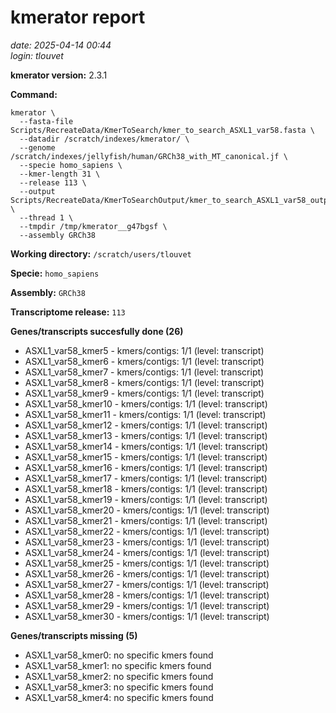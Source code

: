 # kmerator report
*date: 2025-04-14 00:44*  
*login: tlouvet*

**kmerator version:** 2.3.1

**Command:**

```
kmerator \
  --fasta-file Scripts/RecreateData/KmerToSearch/kmer_to_search_ASXL1_var58.fasta \
  --datadir /scratch/indexes/kmerator/ \
  --genome /scratch/indexes/jellyfish/human/GRCh38_with_MT_canonical.jf \
  --specie homo_sapiens \
  --kmer-length 31 \
  --release 113 \
  --output Scripts/RecreateData/KmerToSearchOutput/kmer_to_search_ASXL1_var58_output \
  --thread 1 \
  --tmpdir /tmp/kmerator__g47bgsf \
  --assembly GRCh38
```

**Working directory:** `/scratch/users/tlouvet`

**Specie:** `homo_sapiens`

**Assembly:** `GRCh38`

**Transcriptome release:** `113`

**Genes/transcripts succesfully done (26)**

- ASXL1_var58_kmer5 - kmers/contigs: 1/1 (level: transcript)
- ASXL1_var58_kmer6 - kmers/contigs: 1/1 (level: transcript)
- ASXL1_var58_kmer7 - kmers/contigs: 1/1 (level: transcript)
- ASXL1_var58_kmer8 - kmers/contigs: 1/1 (level: transcript)
- ASXL1_var58_kmer9 - kmers/contigs: 1/1 (level: transcript)
- ASXL1_var58_kmer10 - kmers/contigs: 1/1 (level: transcript)
- ASXL1_var58_kmer11 - kmers/contigs: 1/1 (level: transcript)
- ASXL1_var58_kmer12 - kmers/contigs: 1/1 (level: transcript)
- ASXL1_var58_kmer13 - kmers/contigs: 1/1 (level: transcript)
- ASXL1_var58_kmer14 - kmers/contigs: 1/1 (level: transcript)
- ASXL1_var58_kmer15 - kmers/contigs: 1/1 (level: transcript)
- ASXL1_var58_kmer16 - kmers/contigs: 1/1 (level: transcript)
- ASXL1_var58_kmer17 - kmers/contigs: 1/1 (level: transcript)
- ASXL1_var58_kmer18 - kmers/contigs: 1/1 (level: transcript)
- ASXL1_var58_kmer19 - kmers/contigs: 1/1 (level: transcript)
- ASXL1_var58_kmer20 - kmers/contigs: 1/1 (level: transcript)
- ASXL1_var58_kmer21 - kmers/contigs: 1/1 (level: transcript)
- ASXL1_var58_kmer22 - kmers/contigs: 1/1 (level: transcript)
- ASXL1_var58_kmer23 - kmers/contigs: 1/1 (level: transcript)
- ASXL1_var58_kmer24 - kmers/contigs: 1/1 (level: transcript)
- ASXL1_var58_kmer25 - kmers/contigs: 1/1 (level: transcript)
- ASXL1_var58_kmer26 - kmers/contigs: 1/1 (level: transcript)
- ASXL1_var58_kmer27 - kmers/contigs: 1/1 (level: transcript)
- ASXL1_var58_kmer28 - kmers/contigs: 1/1 (level: transcript)
- ASXL1_var58_kmer29 - kmers/contigs: 1/1 (level: transcript)
- ASXL1_var58_kmer30 - kmers/contigs: 1/1 (level: transcript)


**Genes/transcripts missing (5)**

- ASXL1_var58_kmer0: no specific kmers found
- ASXL1_var58_kmer1: no specific kmers found
- ASXL1_var58_kmer2: no specific kmers found
- ASXL1_var58_kmer3: no specific kmers found
- ASXL1_var58_kmer4: no specific kmers found
